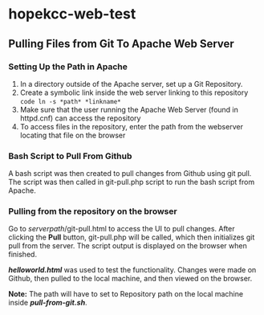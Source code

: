 # hopekcc-web-test

## Pulling Files from Git To Apache Web Server

### Setting Up the Path in Apache

1. In a directory outside of the Apache server, set up a Git Repository.
2. Create a symbolic link inside the web server linking to this repository
`code ln -s *path* *linkname*`
3. Make sure that the user running the Apache Web Server (found in httpd.cnf) can access the repository
4. To access files in the repository, enter the path from the webserver locating that file on the browser

### Bash Script to Pull From Github

A bash script was then created to pull changes from Github using git pull. The script was then called in git-pull.php script to run the bash script from Apache.

### Pulling from the repository on the browser

Go to *serverpath*/git-pull.html to access the UI to pull changes. After clicking the **Pull** button, git-pull.php will be called, which then initializes git pull from the server. The script output is displayed on the browser when finished.

***helloworld.html*** was used to test the functionality. Changes were made on Github, then pulled to the local machine, and then viewed on the browser.

**Note:**
The path will have to set to Repository path on the local machine inside ***pull-from-git.sh***.
